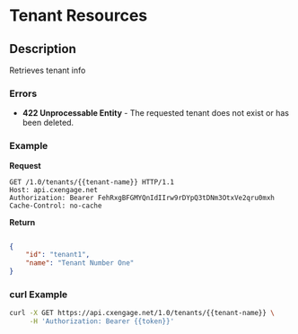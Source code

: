 # Tenant Resources


## Description

Retrieves tenant info



### Errors

- **422 Unprocessable Entity** - The requested tenant does not exist or has been deleted.

### Example

**Request**

```http
GET /1.0/tenants/{{tenant-name}} HTTP/1.1
Host: api.cxengage.net
Authorization: Bearer FehRxgBFGMYQnIdIIrw9rDYpQ3tDNm3OtxVe2qru0mxh
Cache-Control: no-cache
```

**Return**

```json

{
    "id": "tenant1",
    "name": "Tenant Number One"
}

```

### curl Example

```bash
curl -X GET https://api.cxengage.net/1.0/tenants/{{tenant-name}} \
     -H 'Authorization: Bearer {{token}}'
```



